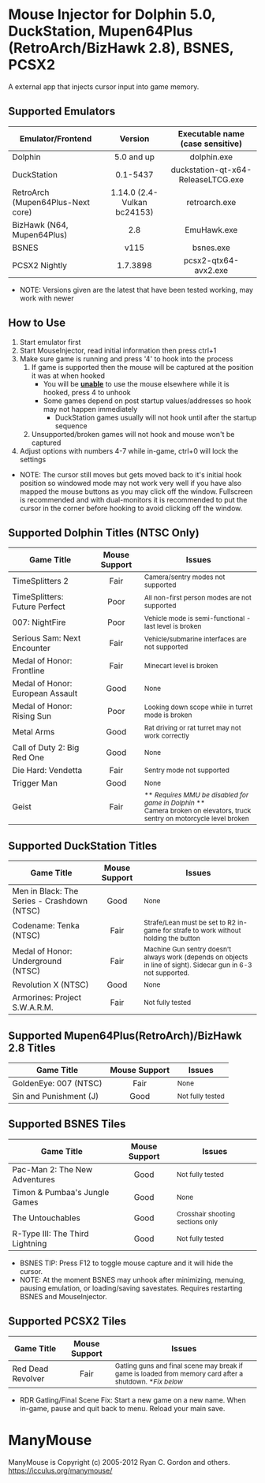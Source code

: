 # Mouse Injector for Dolphin 5.0, DuckStation, Mupen64Plus (RetroArch/BizHawk 2.8), BSNES, PCSX2

A external app that injects cursor input into game memory.
## Supported Emulators
| Emulator/Frontend | Version | Executable name (case sensitive) |
| --- | :---: | :---: |
| Dolphin | 5.0 and up | dolphin.exe |
| DuckStation | 0.1-5437 | duckstation-qt-x64-ReleaseLTCG.exe |
| RetroArch (Mupen64Plus-Next core) | 1.14.0 (2.4-Vulkan bc24153)| retroarch.exe |
| BizHawk (N64, Mupen64Plus) | 2.8 | EmuHawk.exe |
| BSNES | v115 | bsnes.exe |
| PCSX2 Nightly | 1.7.3898 | pcsx2-qtx64-avx2.exe |
* NOTE: Versions given are the latest that have been tested working, may work with newer

## How to Use
1. Start emulator first
2. Start MouseInjector, read initial information then press ctrl+1
3. Make sure game is running and press '4' to hook into the process
    1. If game is supported then the mouse will be captured at the position it was at when hooked
        * You will be <b><u>unable</u></b> to use the mouse elsewhere while it is hooked, press 4 to unhook
        * Some games depend on post startup values/addresses so hook may not happen immediately
            * DuckStation games usually will not hook until after the startup sequence
    2. Unsupported/broken games will not hook and mouse won't be captured
4. Adjust options with numbers 4-7 while in-game, ctrl+0 will lock the settings
* NOTE: The cursor still moves but gets moved back to it's initial hook position so windowed mode may not
work very well if you have also mapped the mouse buttons as you may click off the window. Fullscreen is
recommended and with dual-monitors it is recommended to put the cursor in the corner before hooking to
avoid clicking off the window.

## Supported Dolphin Titles (NTSC Only)
| Game Title | Mouse Support | Issues |
| --- | :---: | ----------- |
| TimeSplitters 2 | Fair | <sup>Camera/sentry modes not supported</sub> |
| TimeSplitters: Future Perfect | Poor | <sup>All non-first person modes are not supported</sub> |
| 007: NightFire | Poor | <sup>Vehicle mode is semi-functional - last level is broken</sub> |
| Serious Sam: Next Encounter | Fair | <sup>Vehicle/submarine interfaces are not supported</sub> |
| Medal of Honor: Frontline | Fair | <sup>Minecart level is broken</sub> |
| Medal of Honor: European Assault | Good | <sup>None</sub> |
| Medal of Honor: Rising Sun | Poor | <sup>Looking down scope while in turret mode is broken</sub> |
| Metal Arms | Good | <sup>Rat driving or rat turret may not work correctly<sup> |
| Call of Duty 2: Big Red One | Good | <sup>None</sub> |
| Die Hard: Vendetta | Fair | <sup>Sentry mode not supported</sub> |
| Trigger Man | Good | <sup>None</sub> |
| Geist | Fair | <sup> ** *Requires MMU be disabled for game in Dolphin* ** <br />Camera broken on elevators, truck sentry on motorcycle level broken</sub> |

## Supported DuckStation Titles
| Game Title | Mouse Support | Issues |
| --- | :---: | ----------- |
| Men in Black: The Series - Crashdown (NTSC) | Good | <sup>None</sub> |
| Codename: Tenka (NTSC) | Fair | <sup>Strafe/Lean must be set to R2 in-game for strafe to work without holding the button</sub> |
| Medal of Honor: Underground (NTSC) | Fair | <sup>Machine Gun sentry doesn't always work (depends on objects in line of sight). Sidecar gun in 6-3 not supported.</sub> |
| Revolution X (NTSC) | Good | <sup>None</sub> |
| Armorines: Project S.W.A.R.M. | Fair | <sup>Not fully tested</sub> |

## Supported Mupen64Plus(RetroArch)/BizHawk 2.8 Titles
| Game Title | Mouse Support | Issues |
| --- | :---: | ----------- |
| GoldenEye: 007 (NTSC) | Fair | <sup>None</sub> |
| Sin and Punishment (J) | Good | <sup>Not fully tested</sub> |

## Supported BSNES Tiles
| Game Title | Mouse Support | Issues |
| --- | :---: | ----------- |
| Pac-Man 2: The New Adventures | Good | <sup>Not fully tested</sub> |
| Timon & Pumbaa's Jungle Games | Good | <sup>None</sub> |
| The Untouchables | Good | <sup>Crosshair shooting sections only</sub> |
| R-Type III: The Third Lightning | Good | <sup>Not fully tested</sub> |
* BSNES TIP: Press F12 to toggle mouse capture and it will hide the cursor.
* NOTE: At the moment BSNES may unhook after minimizing, menuing, pausing emulation, or loading/saving savestates. Requires restarting BSNES and MouseInjector.

## Supported PCSX2 Tiles
| Game Title | Mouse Support | Issues |
| --- | :---: | ----------- |
| Red Dead Revolver | Fair | <sup>Gatling guns and final scene may break if game is loaded from memory card after a shutdown.  **Fix below*</sub> |
* RDR Gatling/Final Scene Fix: Start a new game on a new name. When in-game, pause and quit back to menu. Reload your main save.

# ManyMouse

ManyMouse is Copyright (c) 2005-2012 Ryan C. Gordon and others. https://icculus.org/manymouse/

